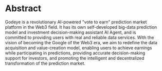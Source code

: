# Abstract

Godeye is a revolutionary AI-powered "vote to earn" prediction market platform in the Web3 field. It has its own self-developed big-data prediction model and investment decision-making assistant AI Agent, and is committed to providing users with real and reliable data services. With the vision of becoming the Google of the Web3 era, we aim to redefine the data acquisition and value-creation model, enabling users to achieve earnings while participating in predictions, providing accurate decision-making support for investors, and promoting the intelligent and decentralized transformation of the prediction market.

